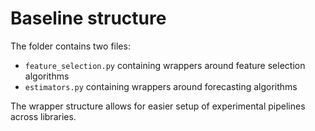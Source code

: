 # Baseline structure

The folder contains two files: 
 - `feature_selection.py` containing wrappers around feature selection algorithms
 - `estimators.py` containing wrappers around forecasting algorithms

The wrapper structure allows for easier setup of experimental pipelines across libraries.


